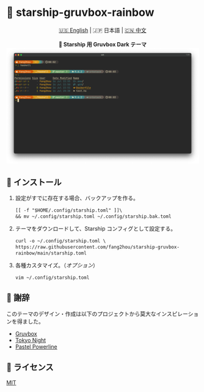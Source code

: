 # 🌈 starship-gruvbox-rainbow

<div align="center">
    <div>
       <a href="README.md">🇺🇸 English</a> | 🇯🇵 日本語 | <a href="README_CN.md">🇨🇳 中文</a>
    </div>
    <br>
    <b>🎨 Starship 用 Gruvbox Dark テーマ</b>
    <img src="screenshot.png" />
</div>

## 🚚 インストール

1. 設定がすでに存在する場合、バックアップを作る。

   ```shell
   [[ -f "$HOME/.config/starship.toml" ]]\
   && mv ~/.config/starship.toml ~/.config/starship.bak.toml
   ```

2. テーマをダウンロードして、Starship コンフィグとして設定する。

   ```shell
   curl -o ~/.config/starship.toml \
   https://raw.githubusercontent.com/fang2hou/starship-gruvbox-rainbow/main/starship.toml
   ```

3. 各種カスタマイズ。（_オプション_）
   ```shell
   vim ~/.config/starship.toml
   ```

## 💖 謝辞

このテーマのデザイン・作成は以下のプロジェクトから莫大なインスピレーションを得ました。

- [Gruvbox](https://github.com/morhetz/gruvbox)
- [Tokyo Night](https://starship.rs/presets/tokyo-night.html)
- [Pastel Powerline](https://starship.rs/presets/pastel-powerline.html)

## 🪪 ライセンス

[MIT](LICENSE)
